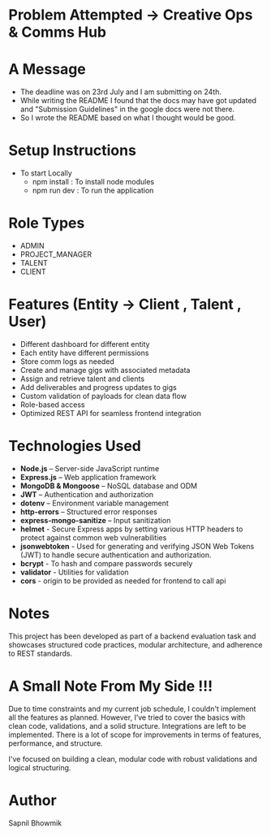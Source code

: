 # Problem Attempted -> Creative Ops & Comms Hub

# A Message
  - The deadline was on 23rd July and I am submitting on 24th.
  - While writing the README I found that the docs may have got updated and  "Submission Guidelines" in the google docs were not there.
  - So I wrote the README based on what I thought would be good.

# Setup Instructions
  - To start Locally
      - npm install : To install node modules
      - npm run dev : To run the application
   
# Role Types
  - ADMIN
  - PROJECT_MANAGER
  - TALENT
  - CLIENT
   
# Features (Entity ->  Client , Talent , User)
  -  Different dashboard for different entity
  -  Each entity have different permissions
  -  Store comm logs as needed
  -  Create and manage gigs with associated metadata
  -  Assign and retrieve talent and clients
  -  Add deliverables and progress updates to gigs
  -  Custom validation of payloads for clean data flow
  -  Role-based access 
  -  Optimized REST API for seamless frontend integration

#  Technologies Used
  - **Node.js** – Server-side JavaScript runtime
  - **Express.js** – Web application framework
  - **MongoDB & Mongoose** – NoSQL database and ODM
  - **JWT** – Authentication and authorization
  - **dotenv** – Environment variable management
  - **http-errors** – Structured error responses
  - **express-mongo-sanitize** – Input sanitization
  - **helmet** -   Secure Express apps by setting various HTTP headers to protect against common web vulnerabilities
  - **jsonwebtoken** - Used for generating and verifying JSON Web Tokens (JWT) to handle secure authentication and authorization.
  - **bcrypt** -  To hash and compare passwords securely
  - **validator** - Utilities for validation
  - **cors** - origin to be provided as needed for frontend to call api

# Notes
  This project has been developed as part of a backend evaluation task and showcases structured code practices, modular architecture, and adherence to REST standards.


# A Small Note From My Side !!!  
  Due to time constraints and my current job schedule, I couldn't implement all the features as planned. 
  However, I’ve tried to cover the basics with clean code, validations, and a solid structure. 
  Integrations are left to be implemented.
  There is a lot of scope for improvements in terms of features, performance, and structure. 
  
  I've focused on building a clean, modular code with robust validations and logical structuring.
  
# Author
  Sapnil Bhowmik
